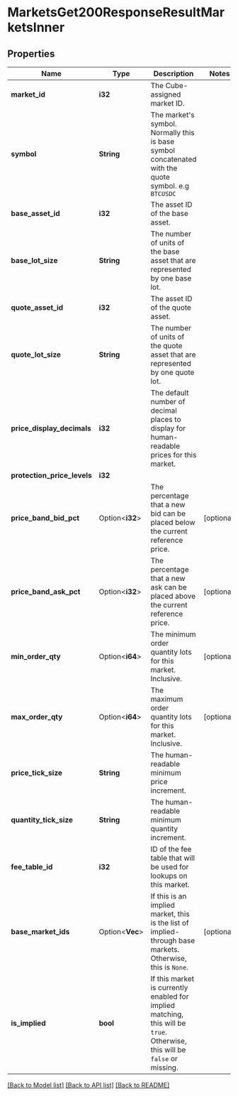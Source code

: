 # MarketsGet200ResponseResultMarketsInner

## Properties

Name | Type | Description | Notes
------------ | ------------- | ------------- | -------------
**market_id** | **i32** | The Cube-assigned market ID. | 
**symbol** | **String** | The market's symbol. Normally this is base symbol concatenated with the quote symbol.  e.g `BTCUSDC` | 
**base_asset_id** | **i32** | The asset ID of the base asset. | 
**base_lot_size** | **String** | The number of units of the base asset that are represented by one base lot. | 
**quote_asset_id** | **i32** | The asset ID of the quote asset. | 
**quote_lot_size** | **String** | The number of units of the quote asset that are represented by one quote lot. | 
**price_display_decimals** | **i32** | The default number of decimal places to display for human-readable prices for this market. | 
**protection_price_levels** | **i32** |  | 
**price_band_bid_pct** | Option<**i32**> | The percentage that a new bid can be placed below the current reference price. | [optional]
**price_band_ask_pct** | Option<**i32**> | The percentage that a new ask can be placed above the current reference price. | [optional]
**min_order_qty** | Option<**i64**> | The minimum order quantity lots for this market. Inclusive. | [optional]
**max_order_qty** | Option<**i64**> | The maximum order quantity lots for this market. Inclusive. | [optional]
**price_tick_size** | **String** | The human-readable minimum price increment. | 
**quantity_tick_size** | **String** | The human-readable minimum quantity increment. | 
**fee_table_id** | **i32** | ID of the fee table that will be used for lookups on this market. | 
**base_market_ids** | Option<**Vec<i32>**> | If this is an implied market, this is the list of implied-through base markets. Otherwise, this is `None`. | [optional]
**is_implied** | **bool** | If this market is currently enabled for implied matching, this will be `true`. Otherwise, this will be `false` or missing. | 

[[Back to Model list]](../README.md#documentation-for-models) [[Back to API list]](../README.md#documentation-for-api-endpoints) [[Back to README]](../README.md)


